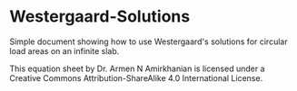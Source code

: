 # Westergaard-Solutions
Simple document showing how to use Westergaard's solutions for circular load areas on an infinite slab.

This equation sheet by Dr. Armen N Amirkhanian is licensed under a Creative Commons Attribution-ShareAlike 4.0 International License.
